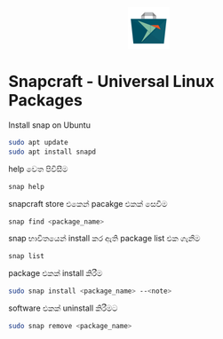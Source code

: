 <p align="center">
  <img src="../images/snapcraft_logo.png" />
</p>

# Snapcraft - Universal Linux Packages

Install snap on Ubuntu
```bash
sudo apt update
sudo apt install snapd
```

help වෙත පිවිසීම
```bash
snap help
```

snapcraft store එකෙන් pacakge එකක් සෙවීම
```bash
snap find <package_name>
```

snap භාවිතයෙන් install කර ඇති package list එක ගැනීම
```bash
snap list
```

package එකක් install කිරීම
```bash
sudo snap install <package_name> --<note>
```

software එකක් uninstall කිරීමට 
```bash
sudo snap remove <package_name>
```
